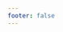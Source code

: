 ```yaml
---
footer: false
---
```


<Firework />

<style>
  .gsc-comments, .doc-comments {
    display: none;
  }
</style>
